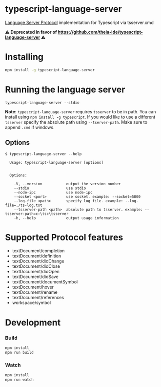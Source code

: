 # typescript-language-server
[Language Server Protocol](https://github.com/Microsoft/language-server-protocol) implementation for Typescript via tsserver.cmd

**:warning: Deprecated in favor of https://github.com/theia-ide/typescript-language-server :warning:**

# Installing

```sh
npm install -g typescript-language-server
```

# Running the language server

```
typescript-language-server --stdio
```

**Note:** `typescript-language-server` requires `tsserver` to be in path. You can install using `npm install -g typescript`.
If you would like to use a different `tsserver` specify the absolute path using `--tserver-path`. Make sure to append `.cmd` if windows.

## Options

```
$ typescript-language-server --help

  Usage: typescript-language-server [options]


  Options:

    -V, --version           output the version number
    --stdio                 use stdio
    --node-ipc              use node-ipc
    --socket <port>         use socket. example: --socket=5000
    --log-file <path>       specify log file. example: --log-file=./ts-log.txt
    --tsserver-path <path>  absolute path to tsserver. example: --tsserver-path=c:\tsc\tsserver
    -h, --help              output usage information
```

# Supported Protocol features

* textDocument/completion
* textDocument/definition
* textDocument/didChange
* textDocument/didClose
* textDocument/didOpen
* textDocument/didSave
* textDocument/documentSymbol
* textDocument/hover
* textDocument/rename
* textDocument/references
* workspace/symbol

# Development

### Build

```sh
npm install
npm run build
```

### Watch

```sh
npm install
npm run watch
```
